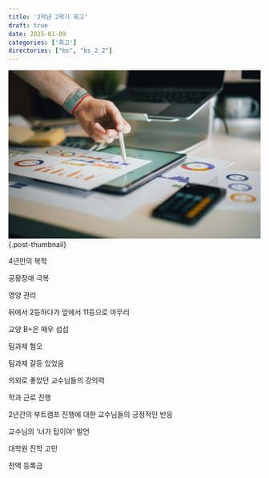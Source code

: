```yaml
---
title: '2학년 2학기 회고'
draft: true
date: 2025-01-09
categories: ['회고']
directories: ["bs", "bs_2_2"]
---
```


![](/img/stat-thumb.jpg){.post-thumbnail}

4년만의 복학

공황장애 극복

영양 관리

뒤에서 2등하다가 앞에서 11등으로 마무리

교양 B+은 매우 섭섭

팀과제 혐오

팀과제 갈등 있었음

의외로 좋았던 교수님들의 강의력

학과 근로 진행

2년간의 부트캠프 진행에 대한 교수님들의 긍정적인 반응

교수님의 '너가 탑이야' 발언

대학원 진학 고민

전액 등록금
